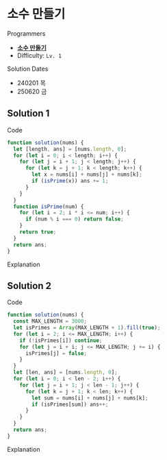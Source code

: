 # 소수 만들기

Programmers

- **[소수 만들기](https://school.programmers.co.kr/learn/courses/30/lessons/12977)**
- Difficulty: `Lv. 1`

Solution Dates

- 240201 목
- 250620 금

## Solution 1

Code

```javascript
function solution(nums) {
  let [length, ans] = [nums.length, 0];
  for (let i = 0; i < length; i++) {
    for (let j = i + 1; j < length; j++) {
      for (let k = j + 1; k < length; k++) {
        let x = nums[i] + nums[j] + nums[k];
        if (isPrime(x)) ans += 1;
      }
    }
  }
  function isPrime(num) {
    for (let i = 2; i * i <= num; i++) {
      if (num % i === 0) return false;
    }
    return true;
  }
  return ans;
}
```

Explanation

## Solution 2

Code

```javascript
function solution(nums) {
  const MAX_LENGTH = 3000;
  let isPrimes = Array(MAX_LENGTH + 1).fill(true);
  for (let i = 2; i <= MAX_LENGTH; i++) {
    if (!isPrimes[i]) continue;
    for (let j = i + i; j <= MAX_LENGTH; j += i) {
      isPrimes[j] = false;
    }
  }
  let [len, ans] = [nums.length, 0];
  for (let i = 0; i < len - 2; i++) {
    for (let j = i + 1; j < len - 1; j++) {
      for (let k = j + 1; k < len; k++) {
        let sum = nums[i] + nums[j] + nums[k];
        if (isPrimes[sum]) ans++;
      }
    }
  }
  return ans;
}
```

Explanation
